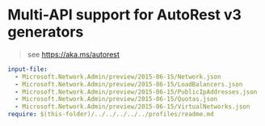 # Multi-API support for AutoRest v3 generators

> see https://aka.ms/autorest

``` yaml $(enable-multi-api)
input-file:
  - Microsoft.Network.Admin/preview/2015-06-15/Network.json
  - Microsoft.Network.Admin/preview/2015-06-15/LoadBalancers.json
  - Microsoft.Network.Admin/preview/2015-06-15/PublicIpAddresses.json
  - Microsoft.Network.Admin/preview/2015-06-15/Quotas.json
  - Microsoft.Network.Admin/preview/2015-06-15/VirtualNetworks.json
require: $(this-folder)/../../../../../profiles/readme.md
```
